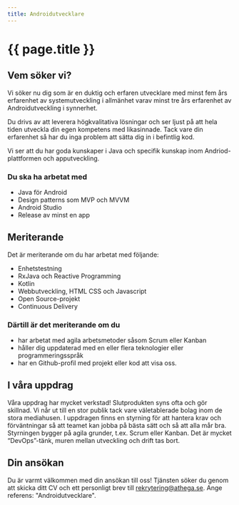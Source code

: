 ```yaml
---
title: Androidutvecklare
---
```


# {{ page.title }}

## Vem söker vi?

Vi söker nu dig som är en duktig och erfaren utvecklare med minst fem års erfarenhet
av systemutveckling i allmänhet varav minst tre års erfarenhet av Androidutveckling
i synnerhet.

Du drivs av att leverera högkvalitativa lösningar och ser ljust på att hela tiden
utveckla din egen kompetens med likasinnade. Tack vare din erfarenhet så har du inga
problem att sätta dig in i befintlig kod.

Vi ser att du har goda kunskaper i Java och specifik kunskap inom Andriod-plattformen
och apputveckling. 

### Du ska ha arbetat med

 - Java för Android
 - Design patterns som MVP och MVVM
 - Android Studio
 - Release av minst en app

## Meriterande

Det är meriterande om du har arbetat med följande:

 - Enhetstestning
 - RxJava och Reactive Programming
 - Kotlin 
 - Webbutveckling, HTML CSS och Javascript
 - Open Source-projekt
 - Continuous Delivery

### Därtill är det meriterande om du

 - har arbetat med agila arbetsmetoder såsom Scrum eller Kanban
 - håller dig uppdaterad med en eller flera teknologier eller programmeringsspråk
 - har en Github-profil med projekt eller kod att visa oss.

## I våra uppdrag

Våra uppdrag har mycket verkstad! Slutprodukten syns ofta och gör skillnad. Vi når
ut till en stor publik tack vare väletablerade bolag inom de stora mediahusen. I uppdragen
finns en styrning för att hantera krav och förväntningar så att teamet kan jobba på bästa
sätt och så att alla mår bra. Styrningen bygger på agila grunder, t.ex. Scrum eller Kanban.
Det är mycket “DevOps”-tänk, muren mellan utveckling och drift tas bort.  

## Din ansökan
Du är varmt välkommen med din ansökan till oss! Tjänsten söker du genom att skicka ditt
CV och ett personligt brev till <a href="mailto:rekrytering@athega.se">rekrytering@athega.se</a>.
Ange referens: "Androidutvecklare".
